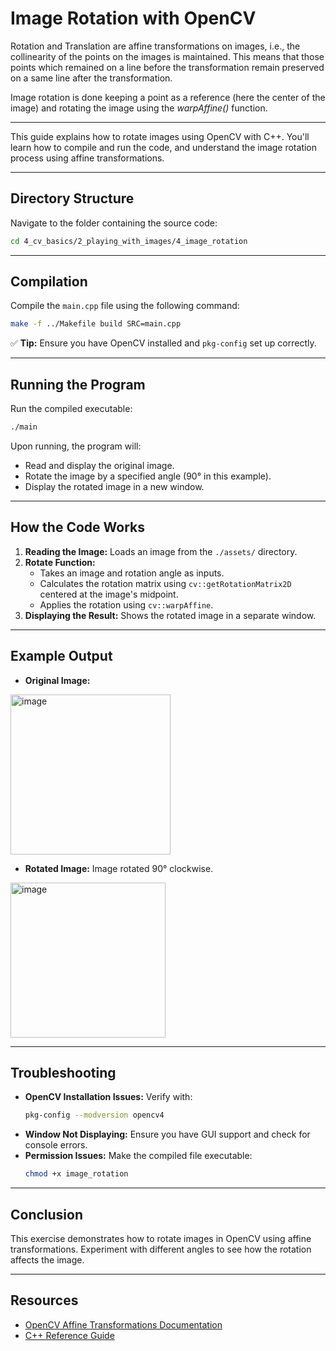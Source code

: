 # Image Rotation with OpenCV

Rotation and Translation are affine transformations on images, i.e., the collinearity of the points on the images is maintained. This means that those points which remained on a line before the transformation remain preserved on a same line after the transformation.

Image rotation is done keeping a point as a reference (here the center of the image) and rotating the image using the *warpAffine()* function.

---

This guide explains how to rotate images using OpenCV with C++. You'll learn how to compile and run the code, and understand the image rotation process using affine transformations.

---

## Directory Structure
Navigate to the folder containing the source code:

```bash
cd 4_cv_basics/2_playing_with_images/4_image_rotation
```

---

## Compilation
Compile the `main.cpp` file using the following command:

```bash
make -f ../Makefile build SRC=main.cpp  
```

✅ **Tip:** Ensure you have OpenCV installed and `pkg-config` set up correctly.

---

## Running the Program
Run the compiled executable:

```bash
./main
```

Upon running, the program will:
- Read and display the original image.
- Rotate the image by a specified angle (90° in this example).
- Display the rotated image in a new window.

---

## How the Code Works
1. **Reading the Image:** Loads an image from the `./assets/` directory.
2. **Rotate Function:**  
   - Takes an image and rotation angle as inputs.  
   - Calculates the rotation matrix using `cv::getRotationMatrix2D` centered at the image's midpoint.  
   - Applies the rotation using `cv::warpAffine`.  
3. **Displaying the Result:** Shows the rotated image in a separate window.

---

## Example Output
- **Original Image:** 

<img width="256" alt="image" src="https://github.com/user-attachments/assets/943a3582-3043-44ee-b967-193d688952a7" />



- **Rotated Image:** Image rotated 90° clockwise.

<img width="248" alt="image" src="https://github.com/user-attachments/assets/6c6480d2-5083-49c9-8c85-032268bd774b" />

---

## Troubleshooting

- **OpenCV Installation Issues:** Verify with:
  ```bash
  pkg-config --modversion opencv4
  ```
- **Window Not Displaying:** Ensure you have GUI support and check for console errors.
- **Permission Issues:** Make the compiled file executable:
  ```bash
  chmod +x image_rotation
  ```

---

## Conclusion
This exercise demonstrates how to rotate images in OpenCV using affine transformations. Experiment with different angles to see how the rotation affects the image.

---

## Resources
- [OpenCV Affine Transformations Documentation](https://docs.opencv.org/)
- [C++ Reference Guide](https://en.cppreference.com/)
